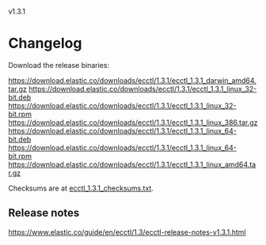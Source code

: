 v1.3.1

# Changelog

Download the release binaries:

<https://download.elastic.co/downloads/ecctl/1.3.1/ecctl_1.3.1_darwin_amd64.tar.gz>
<https://download.elastic.co/downloads/ecctl/1.3.1/ecctl_1.3.1_linux_32-bit.deb>
<https://download.elastic.co/downloads/ecctl/1.3.1/ecctl_1.3.1_linux_32-bit.rpm>
<https://download.elastic.co/downloads/ecctl/1.3.1/ecctl_1.3.1_linux_386.tar.gz>
<https://download.elastic.co/downloads/ecctl/1.3.1/ecctl_1.3.1_linux_64-bit.deb>
<https://download.elastic.co/downloads/ecctl/1.3.1/ecctl_1.3.1_linux_64-bit.rpm>
<https://download.elastic.co/downloads/ecctl/1.3.1/ecctl_1.3.1_linux_amd64.tar.gz>

Checksums are at [ecctl_1.3.1_checksums.txt](https://download.elastic.co/downloads/ecctl/1.3.1/ecctl_1.3.1_checksums.txt).

## Release notes

<https://www.elastic.co/guide/en/ecctl/1.3/ecctl-release-notes-v1.3.1.html>

